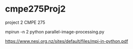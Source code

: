 # cmpe275Proj2
project 2 CMPE 275

mpirun -n 2 python parallel-image-processing.py

https://www.nesi.org.nz/sites/default/files/mpi-in-python.pdf